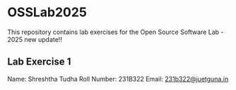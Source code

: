 # OSSLab2025
This repository contains lab exercises for the Open Source Software Lab - 2025
new update!!

## Lab Exercise 1
Name: Shreshtha Tudha
Roll Number: 231B322
Email: 231b322@juetguna.in
<Solution code to part F>